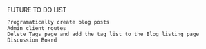 FUTURE TO DO LIST

    Programatically create blog posts
    Admin client routes
    Delete Tags page and add the tag list to the Blog listing page
    Discussion Board
    


